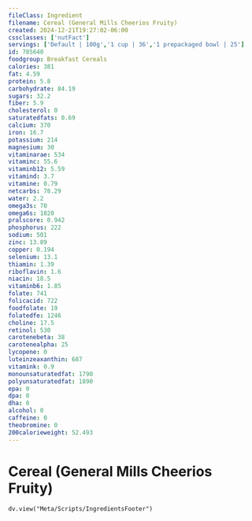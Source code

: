 ```yaml
---
fileClass: Ingredient
filename: Cereal (General Mills Cheerios Fruity)
created: 2024-12-21T19:27:02-06:00
cssclasses: ['nutFact']
servings: ['Default | 100g','1 cup | 36','1 prepackaged bowl | 25']
id: 785640
foodgroup: Breakfast Cereals
calories: 381
fat: 4.59
protein: 5.8
carbohydrate: 84.19
sugars: 32.2
fiber: 5.9
cholesterol: 0
saturatedfats: 0.69
calcium: 370
iron: 16.7
potassium: 214
magnesium: 30
vitaminarae: 534
vitaminc: 55.6
vitaminb12: 5.59
vitamind: 3.7
vitamine: 0.79
netcarbs: 78.29
water: 2.2
omega3s: 70
omega6s: 1820
pralscore: 0.942
phosphorus: 222
sodium: 501
zinc: 13.89
copper: 0.194
selenium: 13.1
thiamin: 1.39
riboflavin: 1.6
niacin: 18.5
vitaminb6: 1.85
folate: 741
folicacid: 722
foodfolate: 19
folatedfe: 1246
choline: 17.5
retinol: 530
carotenebeta: 38
carotenealpha: 25
lycopene: 0
luteinzeaxanthin: 687
vitamink: 0.9
monounsaturatedfat: 1790
polyunsaturatedfat: 1890
epa: 0
dpa: 0
dha: 0
alcohol: 0
caffeine: 0
theobromine: 0
200calorieweight: 52.493
---
```


# Cereal (General Mills Cheerios Fruity)

```dataviewjs
dv.view("Meta/Scripts/IngredientsFooter")
```
